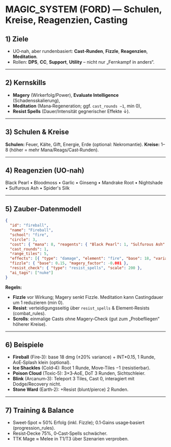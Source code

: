 # MAGIC_SYSTEM (FORD) — Schulen, Kreise, Reagenzien, Casting

## 1) Ziele
- UO‑nah, aber rundenbasiert: **Cast‑Runden**, **Fizzle**, **Reagenzien**, **Meditation**.
- Rollen: **DPS**, **CC**, **Support**, **Utility** – nicht nur „Fernkampf in anders“.

---

## 2) Kernskills
- **Magery** (Wirkerfolg/Power), **Evaluate Intelligence** (Schadensskalierung),
- **Meditation** (Mana‑Regeneration; ggf. `cast_rounds −1`, min 0),
- **Resist Spells** (Dauer/Intensität gegnerischer Effekte ↓).

---

## 3) Schulen & Kreise
**Schulen:** Feuer, Kälte, Gift, Energie, Erde (optional: Nekromantie).
**Kreise:** 1–8 (höher = mehr Mana/Reags/Cast‑Runden).

---

## 4) Reagenzien (UO‑nah)
Black Pearl • Bloodmoss • Garlic • Ginseng • Mandrake Root • Nightshade • Sulfurous Ash • Spider's Silk

---

## 5) Zauber‑Datenmodell
```json
{
  "id": "fireball",
  "name": "Fireball",
  "school": "fire",
  "circle": 3,
  "cost": { "mana": 8, "reagents": { "Black Pearl": 1, "Sulfurous Ash": 1 } },
  "cast_rounds": 1,
  "range_tiles": 5,
  "effects": [{ "type": "damage", "element": "fire", "base": 18, "variance_pct": 0.2, "scaling": { "INT": 0.15 } }],
  "fizzle": { "base": 0.15, "magery_factor": -0.001 },
  "resist_check": { "type": "resist_spells", "scale": 200 },
  "ai_tags": ["nuke"]
}
```

**Regeln:**
- **Fizzle** vor Wirkung; Magery senkt Fizzle. Meditation kann Castingdauer um 1 reduzieren (min 0).
- **Resist**: verteidigungsseitig über `resist_spells` & Element‑Resists (combat_rules).
- **Scrolls**: einmalige Casts ohne Magery‑Check (gut zum „Probefliegen“ höherer Kreise).

---

## 6) Beispiele

- **Fireball** (Fire‑3): base 18 dmg (±20% variance) + INT*0.15, 1 Runde, AoE‑Splash klein (optional).
- **Ice Shackles** (Cold‑4): Root 1 Runde, Move‑Tiles −1 (resistierbar).
- **Poison Cloud** (Toxic‑5): 3×3‑AoE, DoT 3 Runden, Sichtschleier.
- **Blink** (Arcanum‑3): Teleport 3 Tiles, Cast 0, interagiert mit Dodge/Recovery nicht.
- **Stone Ward** (Earth‑2): +Resist (blunt/pierce) 2 Runden.

---

## 7) Training & Balance
- Sweet‑Spot ≈ 50% Erfolg (inkl. Fizzle); 0.1‑Gains usage‑basiert (progression_rules).
- Resist‑Decke 75%, 0‑Cast‑Spells schwächer.
- TTK Mage ≈ Melee in T1/T3 über Szenarien verproben.
